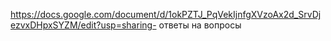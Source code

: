 https://docs.google.com/document/d/1okPZTJ_PqVekIjnfgXVzoAx2d_SrvDjezvxDHpxSYZM/edit?usp=sharing- ответы на вопросы
